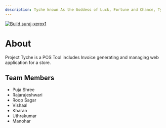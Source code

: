 ```yaml
---
description: Tyche known As the Goddess of Luck, Fortune and Chance, Tyche has absolute control and divine authority over luck.
---
```


[![Build suraj-xerox1](https://github.com/pujzza/Project-Tyche/actions/workflows/AutoBuild-Tyche.yml/badge.svg?branch=dev_main)](https://github.com/pujzza/Project-Tyche/actions/workflows/AutoBuild-Tyche.yml)

# About

Project Tyche is a POS Tool includes Invoice generating and managing web application for a store.

## Team Members

* Puja Shree
* Rajarajeshwari
* Roop Sagar
* Vishaal
* Kharan
* Uthrakumar
* Manohar

